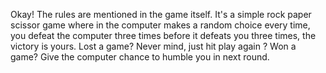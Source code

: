 Okay! The rules are mentioned in the game itself.
It's a simple rock paper scissor game where in the computer makes a random choice every time, 
you defeat the computer three times before it defeats you three times, the victory is yours. 
Lost a game? Never mind, just hit play again ? 
Won a game? Give the computer chance to humble you in next round.
